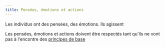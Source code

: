 ```yaml
---
title: Pensées, émotions et actions
---
```


Les individus ont des pensées, des émotions. Ils agissent

Les pensées, émotions et actions doivent être respectés tant qu'ils ne vont pas à l'encontre des [principes de base](index)
